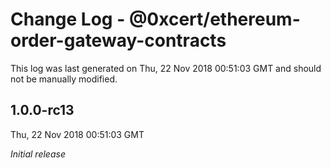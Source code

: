 # Change Log - @0xcert/ethereum-order-gateway-contracts

This log was last generated on Thu, 22 Nov 2018 00:51:03 GMT and should not be manually modified.

## 1.0.0-rc13
Thu, 22 Nov 2018 00:51:03 GMT

*Initial release*

